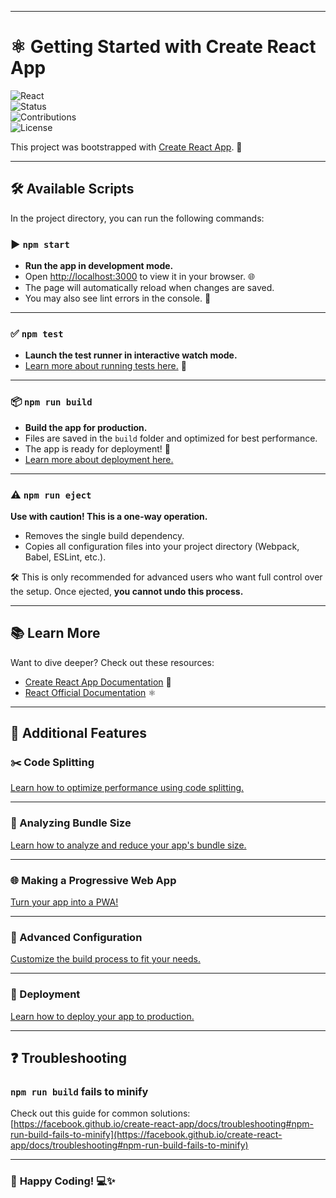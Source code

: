 
---

# ⚛️ **Getting Started with Create React App**

![React](https://img.shields.io/badge/React-v18.0-blue?logo=react&logoColor=white)  
![Status](https://img.shields.io/badge/Status-In%20Development-yellow?style=flat-square)  
![Contributions](https://img.shields.io/badge/Contributions-Welcome-brightgreen?style=flat-square)  
![License](https://img.shields.io/badge/License-MIT-green?style=flat-square)  

This project was bootstrapped with [Create React App](https://github.com/facebook/create-react-app). 🚀

---

## 🛠️ **Available Scripts**

In the project directory, you can run the following commands:

### ▶️ `npm start`

- **Run the app in development mode.**  
- Open [http://localhost:3000](http://localhost:3000) to view it in your browser. 🌐  
- The page will automatically reload when changes are saved.  
- You may also see lint errors in the console. 🐞

---

### ✅ `npm test`

- **Launch the test runner in interactive watch mode.**  
- [Learn more about running tests here.](https://facebook.github.io/create-react-app/docs/running-tests) 🧪

---

### 📦 `npm run build`

- **Build the app for production.**  
- Files are saved in the `build` folder and optimized for best performance.  
- The app is ready for deployment! 🚀  
- [Learn more about deployment here.](https://facebook.github.io/create-react-app/docs/deployment)

---

### ⚠️ `npm run eject`

**Use with caution! This is a one-way operation.**  
- Removes the single build dependency.  
- Copies all configuration files into your project directory (Webpack, Babel, ESLint, etc.).  

🛠️ This is only recommended for advanced users who want full control over the setup. Once ejected, **you cannot undo this process.**

---

## 📚 **Learn More**

Want to dive deeper? Check out these resources:

- [Create React App Documentation](https://facebook.github.io/create-react-app/docs/getting-started) 📖  
- [React Official Documentation](https://reactjs.org/) ⚛️  

---

## 🧩 **Additional Features**

### ✂️ Code Splitting
[Learn how to optimize performance using code splitting.](https://facebook.github.io/create-react-app/docs/code-splitting)  

---

### 📏 Analyzing Bundle Size
[Learn how to analyze and reduce your app's bundle size.](https://facebook.github.io/create-react-app/docs/analyzing-the-bundle-size)  

---

### 🌐 Making a Progressive Web App
[Turn your app into a PWA!](https://facebook.github.io/create-react-app/docs/making-a-progressive-web-app)  

---

### 🔧 Advanced Configuration
[Customize the build process to fit your needs.](https://facebook.github.io/create-react-app/docs/advanced-configuration)  

---

### 🚀 Deployment
[Learn how to deploy your app to production.](https://facebook.github.io/create-react-app/docs/deployment)  

---

## ❓ **Troubleshooting**

### `npm run build` fails to minify
Check out this guide for common solutions:  
[https://facebook.github.io/create-react-app/docs/troubleshooting#npm-run-build-fails-to-minify](https://facebook.github.io/create-react-app/docs/troubleshooting#npm-run-build-fails-to-minify)

---

### 🎉 **Happy Coding!** 💻✨  
